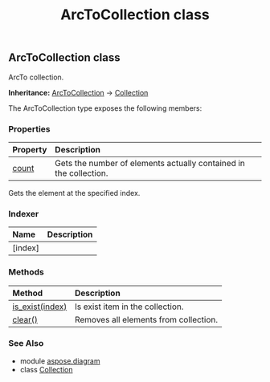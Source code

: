 ﻿---
title: ArcToCollection class
second_title: Aspose.Diagram for Python via .NET API References
description: 
type: docs
weight: 90
url: /python-net/aspose.diagram/arctocollection/
is_root: false
---

## ArcToCollection class

ArcTo collection.



**Inheritance:** [ArcToCollection](/diagram/python-net/aspose.diagram/arctocollection) → 
[Collection](/diagram/python-net/aspose.diagram/collection)



The ArcToCollection type exposes the following members:

### Properties
| Property | Description |
| :- | :- |
| [count](/diagram/python-net/aspose.diagram/arctocollection/count) | Gets the number of elements actually contained in the collection. |



Gets the element at the specified index.
### Indexer
| Name | Description |
| :- | :- |
| [index] |  |


### Methods
| Method | Description |
| :- | :- |
| [is_exist(index)](/diagram/python-net/aspose.diagram/arctocollection/is_exist/#int) | Is exist item in the collection. |
| [clear()](/diagram/python-net/aspose.diagram/arctocollection/clear/#) | Removes all elements from collection. |


### See Also

* module [aspose.diagram](../)
* class [Collection](/diagram/python-net/aspose.diagram/collection)
